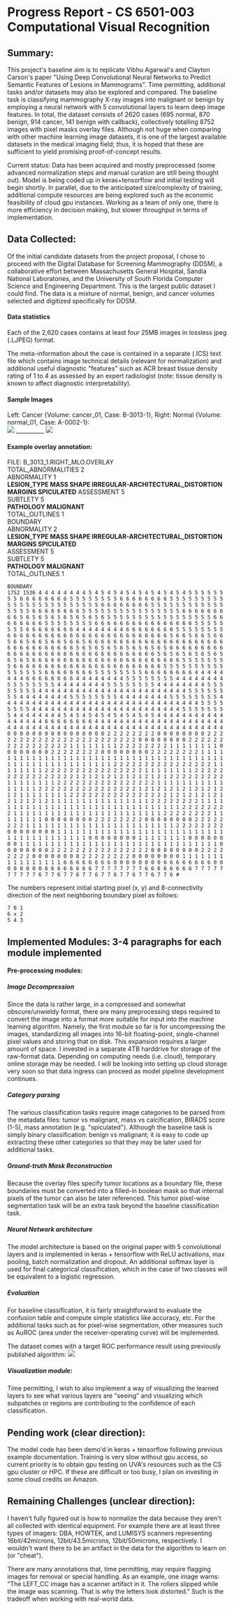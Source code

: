 

# Progress Report - CS 6501-003 Computational Visual Recognition

## Summary: 

This project's baseline aim is to replicate Vibhu Agarwal's and Clayton Carson's paper "Using Deep Convolutional Neural Networks to Predict Semantic Features of Lesions in Mammograms". Time permitting, additional tasks and/or datasets may also be explored and compared. The baseline task is classifying mammography X-ray images into malignant or benign by employing a neural network with 5 convolutional layers to learn deep image features. In total, the dataset consists of 2620 cases (695 normal, 870 benign, 914 cancer, 141 benign with callback), collectively totalling 8752 images with pixel masks overlay files. Although not huge when comparing with other machine learning image datasets, it is one of the largest available datasets in the medical imaging field; thus, it is hoped that these are sufficient to yield promising proof-of-concept results.

Current status:  Data has been acquired and mostly preprocessed (some advanced normalization steps and manual curation are still being thought out). Model is being coded up in keras+tensorflow and initial testing will begin shortly. In parallel, due to the anticipated size/complexity of training, additional compute resources are being explored such as the economic feasibility of cloud gpu instances. Working as a team of only one, there is more efficiency in decision making, but slower throughput in terms of implementation. 


## Data Collected: 
Of the initial candidate datasets from the project proposal, I chose to proceed with the Digital Database for Screening Mammography (DDSM), a collaborative effort between Massachusetts General Hospital, Sandia National Laboratories, and the University of South Florida Computer Science and Engineering Department. This is the largest public dataset I could find. The data is a mixture of normal, benign, and cancer volumes selected and digitized specifically for DDSM.

#### Data statistics

Each of the 2,620 cases contains at least four 25MB images in lossless jpeg (.LJPEG) format. 

The meta-information about the case is contained in a separate (.ICS) text file which contains image technical details (relevant for normalization) and additional useful diagnostic "features" such as ACR breast tissue density rating of 1 to 4 as assessed by an expert radiologist (note: tissue density is known to affect diagnostic interpretability).

#### Sample Images

Left: Cancer {Volume: cancer_01, Case: B-3013-1},   Right: Normal {Volume: normal_01, Case: A-0002-1}:  
![](http://marathon.csee.usf.edu/Mammography/DDSM/thumbnails/cancers/cancer_01/case3013/B_3013_1.RIGHT_MLO.LJPEG.1_highpass.gif) __________ ![](http://marathon.csee.usf.edu/Mammography/DDSM/thumbnails/normals/normal_01/case0002/A_0002_1.RIGHT_MLO.LJPEG.1_highpass.gif) 


#### Example overlay annotation:
FILE: B_3013_1.RIGHT_MLO.OVERLAY  
TOTAL_ABNORMALITIES 2  
ABNORMALITY 1  
**LESION_TYPE MASS SHAPE IRREGULAR-ARCHITECTURAL_DISTORTION MARGINS SPICULATED**
ASSESSMENT 5  
SUBTLETY 5  
**PATHOLOGY MALIGNANT**  
TOTAL_OUTLINES 1  
BOUNDARY  
ABNORMALITY 2  
**LESION_TYPE MASS SHAPE IRREGULAR-ARCHITECTURAL_DISTORTION MARGINS SPICULATED**  
ASSESSMENT 5  
SUBTLETY 5  
**PATHOLOGY MALIGNANT**  
TOTAL_OUTLINES 1  
```
BOUNDARY
1752 1536 4 4 4 4 4 4 4 4 5 4 5 4 5 4 5 4 5 4 5 4 5 4 5 4 5 5 5 5 5 5 5 5 6 6 6 6 6 6 6 6 5 5 5 5 5 5 5 5 6 6 6 6 6 6 6 6 5 5 5 5 5 5 5 5 5 5 5 5 5 5 5 5 5 5 5 5 5 5 5 5 6 6 6 6 6 6 6 6 5 5 5 5 5 5 5 5 5 5 5 5 5 5 5 5 6 6 6 6 6 6 6 6 5 5 5 5 5 5 5 5 5 5 5 5 5 5 5 5 6 6 6 6 6 6 6 6 6 5 6 5 6 5 6 5 6 5 6 5 6 5 6 5 5 5 5 5 5 5 5 5 5 5 5 5 5 5 5 5 6 6 6 6 6 6 6 6 5 5 5 5 5 5 5 5 6 6 6 6 6 6 6 6 6 6 6 6 6 6 6 6 5 5 5 5 5 5 5 5 6 6 6 6 6 6 6 6 4 4 4 4 4 4 4 4 6 6 6 6 6 6 6 6 5 5 5 5 5 5 5 5 6 6 6 6 6 6 6 6 6 6 6 6 6 6 6 6 6 6 6 6 6 6 6 6 6 6 5 6 6 5 6 6 5 6 6 5 6 6 5 6 6 5 6 6 5 6 6 5 6 6 6 6 6 6 6 6 6 6 6 6 6 6 6 6 6 6 6 6 6 6 6 6 6 6 6 6 6 6 6 6 6 5 6 5 6 5 6 5 6 5 6 5 6 5 6 5 6 6 6 6 6 6 6 6 6 6 6 6 6 6 6 6 6 6 6 6 6 6 6 6 6 6 6 6 6 6 6 6 6 5 6 5 6 5 6 5 6 5 6 5 6 5 6 5 6 6 6 6 6 6 6 6 6 6 6 6 6 6 6 6 6 6 6 6 6 6 6 6 5 5 5 5 5 5 5 5 6 6 6 6 6 6 6 6 6 6 6 6 6 6 6 6 6 6 6 6 6 6 6 6 5 5 5 5 5 5 5 5 5 5 5 5 5 5 5 5 6 6 6 6 6 6 6 6 5 5 5 5 5 5 5 5 6 6 6 6 6 6 6 6 4 4 4 4 4 4 4 4 6 6 6 6 6 6 6 6 4 4 4 4 4 4 4 4 5 5 5 5 5 5 5 5 4 4 4 4 4 4 4 4 5 5 5 5 5 5 5 5 4 4 4 4 4 4 4 4 5 5 5 5 5 5 5 5 4 4 4 4 4 4 4 4 5 5 5 5 5 5 5 5 4 4 4 4 4 4 4 4 4 4 4 4 4 4 4 4 4 4 4 4 4 4 4 4 5 5 5 5 5 5 5 5 4 4 4 4 4 4 4 4 5 5 5 5 5 5 5 5 4 4 4 4 4 4 4 4 5 5 5 5 5 5 5 5 4 4 4 4 4 4 4 4 4 4 4 4 4 4 4 4 4 4 4 4 4 4 4 4 4 4 4 4 4 4 4 4 5 5 5 5 5 5 5 5 4 4 4 4 4 4 4 4 4 4 4 4 4 4 4 4 4 4 4 4 4 4 4 4 5 5 5 5 5 5 5 5 4 4 4 4 4 4 4 4 5 4 5 4 5 4 5 4 5 4 5 4 5 4 5 4 4 4 4 4 4 4 4 4 4 4 4 4 4 4 4 4 6 6 6 6 6 6 6 6 4 4 4 4 4 4 4 4 4 4 4 4 4 4 4 4 4 4 4 4 4 4 4 4 4 4 4 4 4 4 4 4 4 4 4 4 4 4 4 4 4 4 4 4 4 4 4 4 4 4 4 4 4 4 4 4 0 0 0 0 0 0 0 0 0 0 0 0 0 0 0 0 2 2 2 2 2 2 2 2 0 0 0 0 0 0 0 0 2 2 2 2 2 2 2 2 2 2 2 2 2 2 2 2 2 2 2 2 2 2 2 2 0 0 0 0 0 0 0 0 2 2 2 2 2 2 2 2 2 2 2 2 2 2 2 2 1 1 1 1 1 1 1 1 2 2 2 2 2 2 2 2 1 1 1 1 1 1 1 1 0 0 0 0 0 0 0 0 2 2 2 2 2 2 2 2 0 0 0 0 0 0 0 0 2 2 2 2 2 2 2 2 1 1 1 1 1 1 1 1 1 1 1 1 1 1 1 1 1 1 1 1 1 1 1 1 1 1 1 1 1 1 1 1 1 1 1 1 1 1 1 1 1 1 1 1 1 1 1 1 1 1 1 1 1 1 1 1 2 2 2 2 2 2 2 2 2 2 2 2 2 2 2 2 1 1 1 1 1 1 1 1 2 2 2 2 2 2 2 2 2 2 2 2 2 2 2 2 1 1 1 1 1 1 1 1 2 2 2 2 2 2 2 2 2 2 2 2 2 2 2 2 1 2 1 2 1 2 1 2 1 2 1 2 1 2 1 2 2 2 2 2 2 2 2 2 1 1 1 1 1 1 1 1 2 2 2 2 2 2 2 2 2 2 2 2 2 2 2 2 1 1 1 1 1 1 1 1 1 1 1 1 1 1 1 1 2 2 2 2 2 2 2 2 2 2 2 2 2 2 2 2 1 2 1 2 1 2 1 2 1 2 1 2 1 2 1 2 1 1 1 1 1 1 1 1 2 2 2 2 2 2 2 2 2 2 2 2 2 2 2 2 1 2 1 2 1 2 1 2 1 2 1 2 1 2 1 2 1 1 1 1 1 1 1 1 1 1 1 1 1 1 1 1 2 2 2 2 2 2 2 2 1 1 1 1 1 1 1 1 1 1 1 1 1 1 1 1 1 1 1 1 1 1 1 1 1 1 1 1 1 1 1 1 2 2 2 2 2 2 2 2 1 1 1 1 1 1 1 1 1 1 1 1 1 1 1 1 1 1 1 1 1 1 1 1 2 2 2 2 2 2 2 2 1 1 1 1 1 1 1 1 0 0 0 0 0 0 0 0 2 2 2 2 2 2 2 2 0 0 0 0 0 0 0 0 2 2 2 2 2 2 2 2 1 1 1 1 1 1 1 1 1 1 1 1 1 1 1 1 1 1 1 1 1 1 1 1 2 2 2 2 2 2 2 2 0 0 0 0 0 0 0 0 1 1 1 1 1 1 1 1 1 1 1 1 1 1 1 1 1 1 1 1 1 1 1 1 1 1 1 1 1 1 1 1 1 1 1 1 1 1 1 1 0 0 0 0 0 0 0 0 1 1 1 1 1 1 1 1 0 0 0 0 0 0 0 0 1 1 1 1 1 1 1 1 1 1 1 1 1 1 1 1 1 1 1 1 1 1 1 1 1 1 1 1 1 1 1 1 0 0 0 0 0 0 0 0 2 2 2 2 2 2 2 2 2 2 2 2 2 2 2 2 0 0 0 0 0 0 0 0 2 2 2 2 2 2 2 2 0 0 0 0 0 0 0 0 2 2 2 2 2 2 2 2 0 0 0 0 0 0 0 0 1 1 1 1 1 1 1 1 1 1 1 1 1 1 1 1 6 6 6 6 6 6 6 6 0 0 0 0 0 0 0 0 6 6 6 6 6 6 6 6 0 0 0 0 0 0 0 0 6 6 6 6 6 6 6 6 7 7 7 7 7 7 7 7 6 6 6 6 6 6 6 6 7 7 7 7 7 7 7 7 7 7 6 7 7 6 7 7 6 7 7 6 7 7 6 7 7 6 7 7 6 7 7 6 #
```
The numbers represent initial starting pixel (x, y) and 8-connectivity direction of the next neighboring boundary pixel as follows: 
```
7 0 1
6 x 2
5 4 3
```


## Implemented Modules: 3-4 paragraphs for each module implemented

#### Pre-processing modules:

##### Image Decompression
Since the data is rather large, in a compressed and somewhat obscure/unwieldy format, there are many preprocessing steps required to convert the image into a format more suitable for input into the machine learning algorithm. Namely, the first module so far is for uncompressing the images, standardizing all images into 16-bit floating-point, single-channel pixel values and storing that on disk. This expansion requires a larger amount of space. I invested in a separate 4TB harddrive for storage of the raw-format data. Depending on computing needs (i.e. cloud), temporary online storage may be needed. I will be looking into setting up cloud storage very soon so that data ingress can proceed as model pipeline development continues.

##### Category parsing
The various classification tasks require image categories to be parsed from the metadata files: tumor vs malignant, mass vs calcification, BIRADS score (1-5), mass annotation (e.g. "spiculated"). Although the baseline task is simply binary classification: benign vs malignant; it is easy to code up extracting these other categories so that they may be later used for additional tasks. 

##### Ground-truth Mask Reconstruction
Because the overlay files specify tumor locations as a boundary file, these boundaries must be converted into a filled-in boolean mask so that internal pixels of the tumor can also be later referenced. This tumor pixel-wise segmentation task will be an extra task beyond the baseline classification task. 

##### Neural Network architecture
The model architecture is based on the original paper with 5 convolutional layers and is implemented in keras + tensorflow with ReLU activations, max pooling, batch normalization and dropout. An additional softmax layer is used for final categorical classification, which in the case of two classes will be equivalent to a logistic regression. 

##### Evaluation
For baseline classification, it is fairly straightforward to evaluate the confusion table and compute simple statistics like accuracy, etc. For the additional tasks such as for pixel-wise segmentation, other measures such as AuROC (area under the receiver-operating curve) will be implemented. 

The dataset comes with a target ROC performance result using previously published algorithm: 
![](http://marathon.csee.usf.edu/Mammography/DDSM/BCRP/FROC_AFUM.gif)

##### Visualization module: 
Time permitting, I wish to also implement a way of visualizing the learned layers to see what various layers are "seeing" and visualizing which subpatches or regions are contributing to the confidence of each classification. 


## Pending work (clear direction): 
The model code has been demo'd in keras + tensorflow following previous example documentation. Training is very slow without gpu access, so current priority is to obtain gpu testing on UVA's resources such as the CS gpu cluster or HPC. If these are difficult or too busy, I plan on investing in some cloud credits on Amazon. 

## Remaining Challenges (unclear direction):

I haven't fully figured out is how to normalize the data because they aren't all collected with identical equipment. For example there are at least three types of imagers: DBA, HOWTEK, and LUMISYS scanners representing 16bit/42microns, 12bit/43.5microns, 12bit/50microns, respectively. I wouldn't want there to be an artifact in the data for the algorithm to learn on (or "cheat"). 

There are many annotations that, time permitting, may require flagging images for removal or special handling. As an example, one image warns: "The LEFT_CC image has a scanner artifact in it. The rollers slipped while the image was scanning. That is why the letters look distorted." Such is the tradeoff when working with real-world data. 

